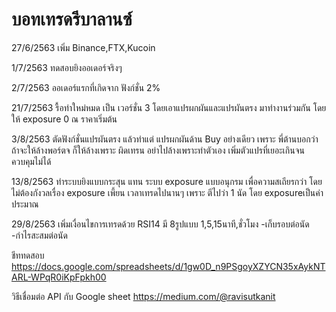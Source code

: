 # บอทเทรดรีบาลานซ์

27/6/2563 เพิ่ม Binance,FTX,Kucoin

1/7/2563 ทดสอบยิงออเดอร์จริงๆ

2/7/2563 ออเดอร์แรกที่เกิดจาก ฟังก์ชั่น 2%

21/7/2563 รื้อทำใหม่หมด เป็น เวอร์ชั่น 3 โดยเอาแปรผกผันและแปรผันตรง มาทำงานร่วมกัน โดยให้ exposure 0 ณ ราคาเริ่มต้น

3/8/2563 ตัดฟังก์ชั่นแปรผันตรง แล้วทำแต่ แปรผกผันด้าน Buy อย่างเดียว 
เพราะ พี่ต้านบอกว่า ถ้าจะให้ล้างพอร์ตจ ก็ให้ล้างเพราะ ผิดเทรน อย่าไปล้างเพราะทำตัวเอง เพิ่มตัวแปรที่เยอะเกินจนควบคุมไม่ได้

13/8/2563 ทำระบบยิงแบบกระสุน แทน ระบบ exposure แบบอนุกรม เพื่อความสเถียรกว่า โดยไม่ต้องกังวลเรื่อง exposure เพี้ยน เวลาเทรดไปนานๆ เพราะ ตีไปว่า 1 นัด โดย exposureเป็นค่าประมาณ

29/8/2563 เพิ่มเงื่อนไขการเทรดด้วย RSI14 มี 8รูปแบบ 1,5,15นาที,ชั่วโมง -เก็บรอบต่อนัด -กำไรสะสมต่อนัด
 
ชีททดสอบ
https://docs.google.com/spreadsheets/d/1gw0D_n9PSgoyXZYCN35xAykNTARL-WPqR0iKpFpkh00

วิธีเชื่อมต่อ API กับ Google sheet https://medium.com/@ravisutkanit
